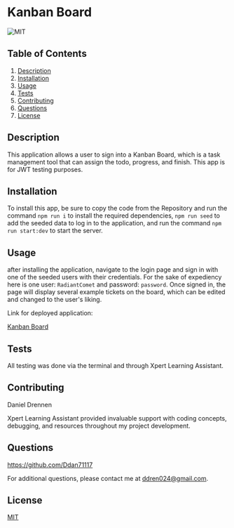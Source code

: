# Kanban Board

![MIT](https://img.shields.io/badge/License-MIT-yellow.svg)

## Table of Contents

1. [Description](#description)
2. [Installation](#installation)
3. [Usage](#usage)
4. [Tests](#tests)
5. [Contributing](#contributing)
6. [Questions](#questions)
7. [License](#license)

## Description

This application allows a user to sign into a Kanban Board, which is a task management tool that can assign the todo, progress, and finish. This app is for JWT testing purposes.

## Installation

To install this app, be sure to copy the code from the Repository and run the command `npm run i` to install the required dependencies, `npm run seed` to add the seeded data to log in to the application, and run the command `npm run start:dev` to start the server.

## Usage

after installing the application, navigate to the login page and sign in with one of the seeded users with their credentials. For the sake of expediency here is one user: `RadiantComet` and password: `password`. Once signed in, the page will display several example tickets on the board, which can be edited and changed to the user's liking.

Link for deployed application:

[Kanban Board](https://kanban-board-y281.onrender.com)

## Tests

All testing was done via the terminal and through Xpert Learning Assistant.

## Contributing

Daniel Drennen

Xpert Learning Assistant provided invaluable support with coding concepts, debugging, and resources throughout my project development.

## Questions

https://github.com/Ddan71117

For additional questions, please contact me at ddren024@gmail.com.

## License

[MIT](https://opensource.org/licenses/MIT)
